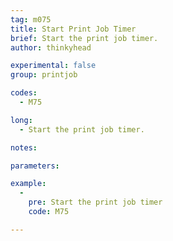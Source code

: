 ```yaml
---
tag: m075
title: Start Print Job Timer
brief: Start the print job timer.
author: thinkyhead

experimental: false
group: printjob

codes:
  - M75

long:
  - Start the print job timer.

notes:

parameters:

example:
  -
    pre: Start the print job timer
    code: M75

---
```



